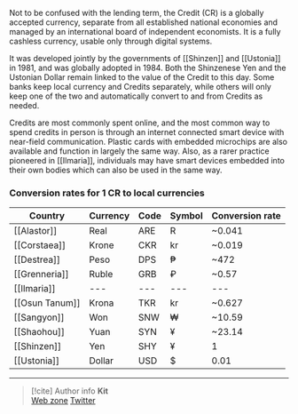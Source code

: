 Not to be confused with the lending term, the Credit (CR) is a globally accepted currency, separate from all established national economies and managed by an international board of independent economists. It is a fully cashless currency, usable only through digital systems.

It was developed jointly by the governments of [[Shinzen]] and [[Ustonia]] in 1981, and was globally adopted in 1984. Both the Shinzenese Yen and the Ustonian Dollar remain linked to the value of the Credit to this day. Some banks keep local currency and Credits separately, while others will only keep one of the two and automatically convert to and from Credits as needed.

Credits are most commonly spent online, and the most common way to spend credits in person is through an internet connected smart device with near-field communication. Plastic cards with embedded microchips are also available and function in largely the same way. Also, as a rarer practice pioneered in [[Ilmaria]], individuals may have smart devices embedded into their own bodies which can also be used in the same way.

### Conversion rates for 1 CR to local currencies

| Country        | Currency | Code | Symbol | Conversion rate |
| -------------- | -------- | ---- | ------ | --------------- |
| [[Alastor]]    | Real     | ARE  | R      | ~0.041          |
| [[Corstaea]]   | Krone    | CKR  | kr     | ~0.019          |
| [[Destrea]]    | Peso     | DPS  | ₱      | ~472            |
| [[Grenneria]]  | Ruble    | GRB  | ₽      | ~0.57           |
| [[Ilmaria]]    | ---      | ---  | ---    | ---             |
| [[Osun Tanum]] | Krona    | TKR  | kr     | ~0.627          |
| [[Sangyon]]    | Won      | SNW  | ₩      | ~10.59          |
| [[Shaohou]]    | Yuan     | SYN  | ¥      | ~23.14          |
| [[Shinzen]]    | Yen      | SHY  | ¥      | 1               |
| [[Ustonia]]    | Dollar   | USD  | $      | 0.01            |

-----
> [!cite] Author info
> **Kit**\
> [Web zone](https://kitabe.link) [Twitter](https://twitter.com/Kerosyn_)